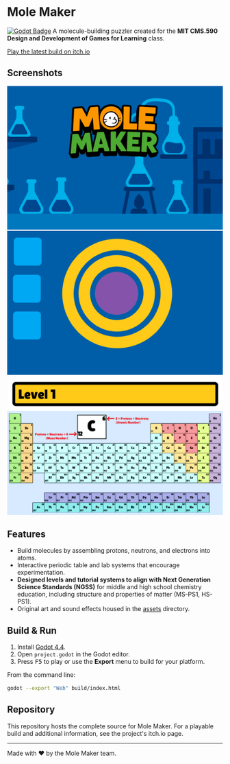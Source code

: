 # Mole Maker

[![Godot Badge](https://img.shields.io/badge/Engine-Godot-478cbf?style=for-the-badge&logo=godot-engine&logoColor=white)](https://godotengine.org/)
A molecule-building puzzler created for the **MIT CMS.590 Design and Development of Games for Learning** class.

[Play the latest build on itch.io](https://kbrought.itch.io/mole-maker)

## Screenshots

![Main Menu](assets/art/mainmenubackground.png)
![Atom Assembler](assets/art/atomassemblerbackground.png)
![Lab Level](assets/art/level1.png)
![Periodic Table](assets/art/figmaPeriodicTable.png)

## Features

- Build molecules by assembling protons, neutrons, and electrons into atoms.
- Interactive periodic table and lab systems that encourage experimentation.
- **Designed levels and tutorial systems to align with Next Generation Science Standards (NGSS)** for middle and high school chemistry education, including structure and properties of matter (MS-PS1, HS-PS1).
- Original art and sound effects housed in the [assets](assets/) directory.

## Build & Run

1. Install [Godot 4.4](https://godotengine.org/).
2. Open `project.godot` in the Godot editor.
3. Press <kbd>F5</kbd> to play or use the **Export** menu to build for your platform.

From the command line:

```bash
godot --export "Web" build/index.html
```

## Repository

This repository hosts the complete source for Mole Maker. For a playable build and additional information, see the project's itch.io page.

---

Made with ❤️ by the Mole Maker team.
